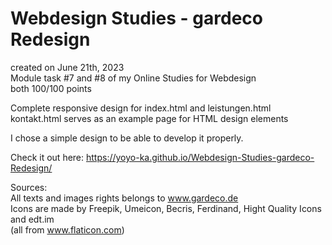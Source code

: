 # Webdesign Studies - gardeco Redesign

created on June 21th, 2023 \
Module task #7 and #8 of my Online Studies for Webdesign \
both 100/100 points

Complete responsive design for index.html and leistungen.html \
kontakt.html serves as an example page for HTML design elements

I chose a simple design to be able to develop it properly.

Check it out here: https://yoyo-ka.github.io/Webdesign-Studies-gardeco-Redesign/

Sources: \
All texts and images rights belongs to www.gardeco.de \
Icons are made by Freepik, Umeicon, Becris, Ferdinand, Hight Quality Icons and edt.im \
(all from www.flaticon.com)
